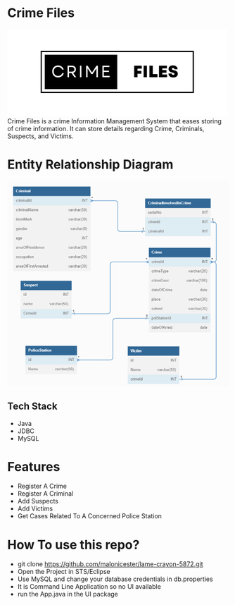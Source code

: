 # Crime Files

<img src = "./CRIME.png">
Crime Files is a crime Information Management System that eases storing of crime information. It can store details regarding Crime, Criminals, Suspects, and Victims.

# Entity Relationship Diagram

<img src = "./Db.png">

<h2>Tech Stack</h2>
<ul>
 <li>Java</li>
 <li>JDBC</li>
 <li>MySQL</li>
</ul>

# Features

- Register A Crime
- Register A Criminal
- Add Suspects
- Add Victims
- Get Cases Related To A Concerned Police Station

# How To use this repo?

- git clone https://github.com/malonicester/lame-crayon-5872.git
- Open the Project in STS/Eclipse
- Use MySQL and change your database credentials in db.properties
- It is Command Line Application so no UI available
- run the App.java in the UI package
